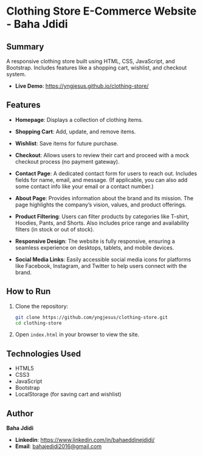 # Clothing Store E-Commerce Website - Baha Jdidi

## Summary
A responsive clothing store built using HTML, CSS, JavaScript, and Bootstrap. Includes features like a shopping cart, wishlist, and checkout system.
- **Live Demo**: https://yngjesus.github.io/clothing-store/

## Features

- **Homepage**: Displays a collection of clothing items.
- **Shopping Cart**: Add, update, and remove items.
- **Wishlist**: Save items for future purchase.
- **Checkout**: Allows users to review their cart and proceed with a mock checkout process (no payment gateway).
- **Contact Page**: A dedicated contact form for users to reach out. Includes fields for name, email, and message. (If applicable, you can also add some contact info like your email or a contact number.)

- **About Page**: Provides information about the brand and its mission. The page highlights the company’s vision, values, and product offerings.
  
- **Product Filtering**: Users can filter products by categories like T-shirt, Hoodies, Pants, and Shorts. Also includes price range and availability filters (in stock or out of stock).

- **Responsive Design**: The website is fully responsive, ensuring a seamless experience on desktops, tablets, and mobile devices.

- **Social Media Links**: Easily accessible social media icons for platforms like Facebook, Instagram, and Twitter to help users connect with the brand.

## How to Run

1. Clone the repository:
    ```bash
    git clone https://github.com/yngjesus/clothing-store.git
    cd clothing-store
    ```

2. Open `index.html` in your browser to view the site.



## Technologies Used
- HTML5
- CSS3
- JavaScript
- Bootstrap
- LocalStorage (for saving cart and wishlist)

## Author
**Baha Jdidi**
- **Linkedin**: https://www.linkedin.com/in/bahaeddinejdidi/
- **Email**: bahajedidi2016@gmail.com
